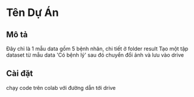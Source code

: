 # Tên Dự Án

## Mô tả
Đây chỉ là 1 mẫu data gồm 5 bệnh nhân, chi tiết ở folder result
Tạo một tập dataset từ mẫu data 'Có bệnh lý' sau đó chuyển đổi ảnh và lưu vào drive
## Cài đặt
chạy code trên colab với đường dẫn tới drive
